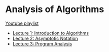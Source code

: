 # Analysis of Algorithms
[Youtube playlist](https://www.youtube.com/playlist?list=PLOtl7M3yp-DX6ic0HGT0PUX_wiNmkWkXx)
- [Lecture 1: Introduction to Algorithms](/lec1.md)
- [Lecture 2: Asymptotic Notation](/lec2.md)
- [Lecture 3: Program Analysis](/lec3.md)